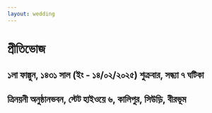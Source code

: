 ```yaml
---
layout: wedding
---
```


<div class="beng reception">
    <h1 class="head recp"> প্রীতিভোজ </h1>
    <h2 class="head recp-time">১লা ফাল্গুন, ১৪৩১ সাল  (ইং - ১৪/০২/২০২৫) শুক্রবার, সন্ধ্যা ৭ ঘটিকা</h2>
    <h2 class="head recp-loc">ত্রিনয়নী অনুষ্ঠানভবন, স্টেট হাইওয়ে ৬, কালিপুর, সিউড়ি, বীরভূম</h2>
</div>